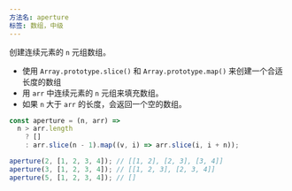 ```yaml
---
方法名: aperture
标签: 数组，中级
---
```


创建连续元素的 `n` 元组数组。

- 使用 `Array.prototype.slice()` 和 `Array.prototype.map()` 来创建一个合适长度的数组
- 用 `arr` 中连续元素的 `n` 元组来填充数组。
- 如果 `n` 大于 `arr` 的长度，会返回一个空的数组。

```js
const aperture = (n, arr) =>
  n > arr.length
    ? []
    : arr.slice(n - 1).map((v, i) => arr.slice(i, i + n));
```

```js
aperture(2, [1, 2, 3, 4]); // [[1, 2], [2, 3], [3, 4]]
aperture(3, [1, 2, 3, 4]); // [[1, 2, 3], [2, 3, 4]]
aperture(5, [1, 2, 3, 4]); // []
```
